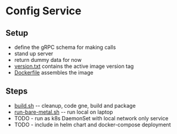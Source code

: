 # Config Service

## Setup

* define the gRPC schema for making calls
* stand up server
* return dummy data for now
* [version.txt](./version.txt) contains the active image version tag
* [Dockerfile](./Dockerfile) assembles the image 

## Steps

* [build.sh](./build.sh) -- cleanup, code gne, build and package
* [run-bare-metal.sh](./run-bare-metal.sh) -- run local on laptop
* TODO - run as k8s DaemonSet with local network only service
* TODO - include in helm chart and docker-compose deployment